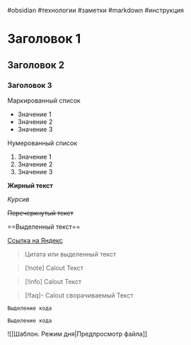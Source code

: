 #obsidian #технологии #заметки #markdown #инструкция 
# Заголовок 1
## Заголовок 2
### Заголовок 3


Маркированный список
- Значение 1
- Значение 2
- Значение 3

Нумерованный список
1) Значение 1
2) Значение 2
3) Значение 3

**Жирный текст**

*Курсив*

~~Перечеркнутый текст~~

==Выделенный текст==

[Ссылка на Яндекс ](https://ya.ru)

>Цитата или выделенный текст

>[!note] Calout
>Текст

>[!info] Calout
>Текст

>[!faq]- Calout сворачиваемый
>Текст

`Выделение кода`

```
Выделение кода 
```

![[Шаблон. Режим дня|Предпросмотр файла]]